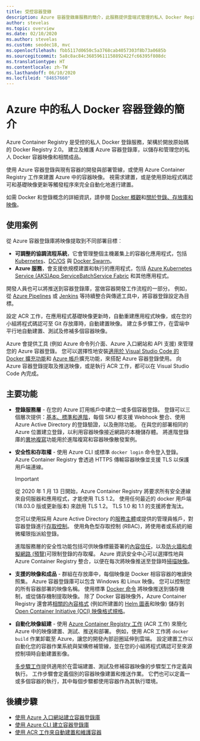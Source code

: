 ```yaml
---
title: 受控容器登錄
description: Azure 容器登錄庫服務的簡介，此服務提供雲端式管理的私人 Docker Registry。
author: stevelas
ms.topic: overview
ms.date: 02/10/2020
ms.author: stevelas
ms.custom: seodec18, mvc
ms.openlocfilehash: fbb5117d0650c5a3768cab4057303f8b73a0685b
ms.sourcegitcommit: 5a8c8ac84c36859611158892422fc66395f808dc
ms.translationtype: HT
ms.contentlocale: zh-TW
ms.lasthandoff: 06/10/2020
ms.locfileid: "84657660"
---
```

# <a name="introduction-to-private-docker-container-registries-in-azure"></a>Azure 中的私人 Docker 容器登錄的簡介

Azure Container Registry 是受控的私人 Docker 登錄服務，架構於開放原始碼的 Docker Registry 2.0。 建立及維護 Azure 容器登錄庫，以儲存和管理您的私人 Docker 容器映像和相關成品。

使用 Azure 容器登錄與現有容器的開發與部署管線，或使用 Azure Container Registry 工作來建置 Azure 中的容器映像。 視需求建置，或是使用原始程式碼認可和基礎映像更新等觸發程序來完全自動化地進行建置。

如需 Docker 和登錄概念的詳細資訊，請參閱 [Docker 概觀](https://docs.docker.com/engine/docker-overview/)和[關於登錄、存放庫和映像](container-registry-concepts.md)。

## <a name="use-cases"></a>使用案例

從 Azure 容器登錄庫將映像提取到不同部署目標︰

* **可調整的協調流程系統**，它會管理整個主機叢集上的容器化應用程式，包括 [Kubernetes](https://kubernetes.io/docs/)、[DC/OS](https://docs.mesosphere.com/) 與 [Docker Swarm](https://docs.docker.com/get-started/swarm-deploy/)。
* **Azure 服務**，會支援依規模建置和執行的應用程式，包括 [Azure Kubernetes Service (AKS)](../aks/index.yml)[App Service](../app-service/index.yml)[Batch](../batch/index.yml)[Service Fabric](/azure/service-fabric/) 和其他應用程式。

開發人員也可以將推送到容器登錄庫，當做容器開發工作流程的一部分。 例如，從 [Azure Pipelines](/azure/devops/pipelines/ecosystems/containers/acr-template) 或 [Jenkins](https://jenkins.io/) 等持續整合與傳遞工具中，將容器登錄設定為目標。

設定 ACR 工作，在應用程式基礎映像更新時，自動重建應用程式映像，或在您的小組將程式碼認可至 Git 存放庫時，自動建置映像。 建立多步驟工作，在雲端中平行地自動建置、測試及修補多個容器映像。

Azure 會提供工具 (例如 Azure 命令列介面、Azure 入口網站和 API 支援) 來管理您的 Azure 容器登錄。 您可以選擇性地安裝[適用於 Visual Studio Code 的 Docker 擴充功能](https://code.visualstudio.com/docs/azure/docker)和 [Azure 帳戶](https://marketplace.visualstudio.com/items?itemName=ms-vscode.azure-account)擴充功能，來搭配 Azure 容器登錄使用。 向 Azure 容器登錄提取及推送映像，或是執行 ACR 工作，都可以在 Visual Studio Code 內完成。

## <a name="key-features"></a>主要功能

* **登錄服務層** - 在您的 Azure 訂用帳戶中建立一或多個容器登錄。 登錄可以三個層次提供：[基本、標準和進階](container-registry-skus.md)，每個 SKU 都支援 Webhook 整合、使用 Azure Active Directory 的登錄驗證，以及刪除功能。 在與您的部署相同的 Azure 位置建立登錄，以利用容器映像接近網路的本機儲存體。 將進階登錄庫的[異地複寫](container-registry-geo-replication.md)功能用於進階複寫和容器映像散發案例。 

* **安全性和存取權** - 使用 Azure CLI 或標準 `docker login` 命令登入登錄。 Azure Container Registry 會透過 HTTPS 傳輸容器映像並支援 TLS 以保護用戶端連線。 

  > [!IMPORTANT]
  > 從 2020 年 1 月 13 日開始，Azure Container Registry 將要求所有安全連線來自伺服器和應用程式，才能使用 TLS 1.2。 使用任何最近的 docker 用戶端 (18.03.0 版或更新版本) 來啟用 TLS 1.2。 TLS 1.0 和 1.1 的支援將會淘汰。 

  您可以使用採用 Azure Active Directory 的[服務主體](../active-directory/develop/app-objects-and-service-principals.md)或提供的管理員帳戶，對容器登錄進行[存取控制](container-registry-authentication.md)。 使用角色型存取控制 (RBAC)，將使用者或系統的細微權限指派給登錄。

  進階服務層的安全性功能包括可供映像標籤簽署的[內容信任](container-registry-content-trust.md)，以及[防火牆和虛擬網路 (預覽)](container-registry-vnet.md)可限制登錄的存取權。 Azure 資訊安全中心可以選擇性地與 Azure Container Registry 整合，以便在每次將映像推送至登錄時[掃描映像](../security-center/azure-container-registry-integration.md?toc=/azure/container-registry/toc.json&bc=/azure/container-registry/breadcrumb/toc.json)。

* **支援的映像和成品** - 群組在存放庫中，每個映像是 Docker 相容容器的唯讀快照集。 Azure 容器登錄庫可以包含 Windows 和 Linux 映像。 您可以控制您的所有容器部署的映像名稱。 使用標準 [Docker 命令](https://docs.docker.com/engine/reference/commandline/) 將映像推送到儲存機制，或從儲存機制提取映像。 除了 Docker 容器映像外，Azure Container Registry 還會將[相關的內容格式](container-registry-image-formats.md) (例如所建置的 [Helm 圖表](container-registry-helm-repos.md)和映像) 儲存到 [Open Container Initiative (OCI) 映像格式規格](https://github.com/opencontainers/image-spec/blob/master/spec.md)。

* **自動化映像組建** - 使用 [Azure Container Registry 工作](container-registry-tasks-overview.md) (ACR 工作) 來簡化 Azure 中的映像建置、測試、推送和部署。 例如，使用 ACR 工作將 `docker build` 作業卸載至 Azure，讓您的開發內部迴圈延伸到雲端。 設定建置工作以自動化您的容器作業系統與架構修補管線，並在您的小組將程式碼認可至來源控制項時自動建置影像。

  [多步驟工作](container-registry-tasks-overview.md#multi-step-tasks)提供適用於在雲端建置、測試及修補容器映像的步驟型工作定義與執行。 工作步驟會定義個別的容器映像建置和推送作業。 它們也可以定義一或多個容器的執行，其中每個步驟都使用容器作為其執行環境。

## <a name="next-steps"></a>後續步驟

* [使用 Azure 入口網站建立容器登錄庫](container-registry-get-started-portal.md)
* [使用 Azure CLI 建立容器登錄庫](container-registry-get-started-azure-cli.md)
* [使用 ACR 工作來自動建置和維護容器](container-registry-tasks-overview.md)
